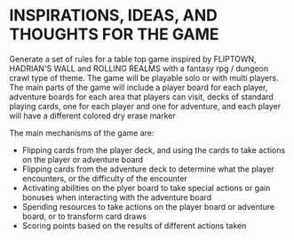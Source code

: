 # INSPIRATIONS, IDEAS, AND THOUGHTS FOR THE GAME

Generate a set of rules for a table top game inspired by FLIPTOWN, HADRIAN'S WALL and ROLLING REALMS with a fantasy rpg / dungeon crawl type of theme.  The game will be playable solo or with multi players.  The main parts of the game will include a player board for each player, adventure boards for each area that players can visit, decks of standard playing cards, one for each player and one for adventure, and each player will have a different colored dry erase marker

The main mechanisms of the game are:
- Flipping cards from the player deck, and using the cards to take actions on the player or adventure board
- Flipping cards from the adventure deck to determine what the player encounters, or the difficulty of the encounter
- Activating abilities on the plyer board to take special actions or gain bonuses when interacting with the adventure board
- Spending resources to take actions on the player board or adventure board, or to transform card draws
- Scoring points based on the results of different actions taken
